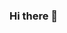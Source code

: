 ### Hi there 👋

<!--
**NithyaNarayananV/NithyaNarayananV** is a ✨ _special_ ✨ repository because its `README.md` (this file) appears on your GitHub profile.

Here are some ideas to get you started:

- 🔭 I’m currently working on ...Python
- 🌱 I’m currently learning ...Java
- 👯 I’m looking to collaborate on ...Java
- 💬 Ask me about ...Anything
- 📫 How to reach me: ... [Linkedin](https://www.linkedin.com/in/nithya-narayanan-c-vr-0278661aa/)
- 😄 Pronouns: ...He/Him heee
-->
